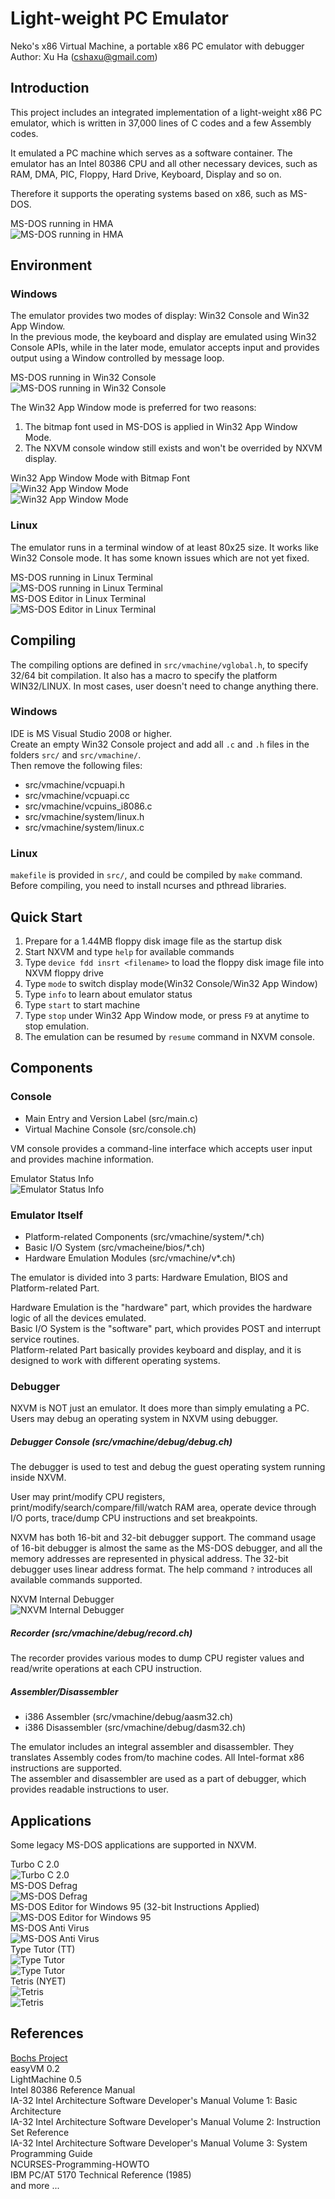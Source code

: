 Light-weight PC Emulator
========================
Neko's x86 Virtual Machine, a portable x86 PC emulator with debugger  
Author: Xu Ha (cshaxu@gmail.com)


Introduction
------------
This project includes an integrated implementation of a light-weight x86 PC emulator, which is written in 37,000 lines of C codes and a few Assembly codes.


It emulated a PC machine which serves as a software container. The emulator has an Intel 80386 CPU and all other necessary devices, such as RAM, DMA, PIC, Floppy, Hard Drive, Keyboard, Display and so on.


Therefore it supports the operating systems based on x86, such as MS-DOS.  


MS-DOS running in HMA  
![MS-DOS running in HMA](images/msdos_hma_w32c.jpg)  


Environment
-----------
### Windows
The emulator provides two modes of display: Win32 Console and Win32 App Window.  
In the previous mode, the keyboard and display are emulated using Win32 Console APIs, while in the later mode, emulator accepts input and provides output using a Window controlled by message loop.


MS-DOS running in Win32 Console  
![MS-DOS running in Win32 Console](images/msdos_w32c.jpg) 


The Win32 App Window mode is preferred for two reasons:  
1. The bitmap font used in MS-DOS is applied in Win32 App Window Mode.  
2. The NXVM console window still exists and won't be overrided by NXVM display.  


Win32 App Window Mode with Bitmap Font  
![Win32 App Window Mode](images/edit_w32a.jpg)    
![Win32 App Window Mode](images/pv12_w32a.jpg)  

### Linux
The emulator runs in a terminal window of at least 80x25 size. It works like Win32 Console mode. It has some known issues which are not yet fixed.  


MS-DOS running in Linux Terminal  
![MS-DOS running in Linux Terminal](images/msdos_linux.jpg)  
MS-DOS Editor in Linux Terminal  
![MS-DOS Editor in Linux Terminal](images/edit_linux.jpg)  


Compiling
---------
The compiling options are defined in `src/vmachine/vglobal.h`, to specify 32/64 bit compilation. It also has a macro to specify the platform WIN32/LINUX. In most cases, user doesn't need to change anything there.

### Windows
IDE is MS Visual Studio 2008 or higher.  
Create an empty Win32 Console project and add all `.c` and `.h` files in the folders `src/` and `src/vmachine/`.  
Then remove the following files:  
- src/vmachine/vcpuapi.h  
- src/vmachine/vcpuapi.cc  
- src/vmachine/vcpuins_i8086.c  
- src/vmachine/system/linux.h  
- src/vmachine/system/linux.c  


### Linux
`makefile` is provided in `src/`, and could be compiled by `make` command.  
Before compiling, you need to install ncurses and pthread libraries.


Quick Start
-----------
1. Prepare for a 1.44MB floppy disk image file as the startup disk  
2. Start NXVM and type `help` for available commands  
3. Type `device fdd insrt <filename>` to load the floppy disk image file into NXVM floppy drive  
4. Type `mode` to switch display mode(Win32 Console/Win32 App Window)  
5. Type `info` to learn about emulator status  
6. Type `start` to start machine  
7. Type `stop` under Win32 App Window mode, or press `F9` at anytime to stop emulation.  
8. The emulation can be resumed by `resume` command in NXVM console.  


Components
----------
### Console
- Main Entry and Version Label (src/main.c)  
- Virtual Machine Console (src/console.ch)  


VM console provides a command-line interface which accepts user input and provides machine information.  


Emulator Status Info  
![Emulator Status Info](images/vminfo_w32c.jpg)  


### Emulator Itself
- Platform-related Components (src/vmachine/system/*.ch)  
- Basic I/O System (src/vmacheine/bios/*.ch)  
- Hardware Emulation Modules (src/vmachine/v*.ch)  


The emulator is divided into 3 parts: Hardware Emulation, BIOS and Platform-related Part.


Hardware Emulation is the "hardware" part, which provides the hardware logic of all the devices emulated.  
Basic I/O System is the "software" part, which provides POST and interrupt service routines.  
Platform-related Part basically provides keyboard and display, and it is designed to work with different operating systems.


### Debugger
NXVM is NOT just an emulator. It does more than simply emulating a PC. Users may debug an operating system in NXVM using debugger.


##### Debugger Console (src/vmachine/debug/debug.ch)
The debugger is used to test and debug the guest operating system running inside NXVM.


User may print/modify CPU registers, print/modify/search/compare/fill/watch RAM area, operate device through I/O ports, trace/dump CPU instructions and set breakpoints.


NXVM has both 16-bit and 32-bit debugger support. The command usage of 16-bit debugger is almost the same as the MS-DOS debugger, and all the memory addresses are represented in physical address. The 32-bit debugger uses linear address format. The help command `?` introduces all available commands supported.


NXVM Internal Debugger  
![NXVM Internal Debugger](images/debugger_w32c.jpg)  


##### Recorder (src/vmachine/debug/record.ch)
The recorder provides various modes to dump CPU register values and read/write operations at each CPU instruction.


##### Assembler/Disassembler
- i386 Assembler (src/vmachine/debug/aasm32.ch)  
- i386 Disassembler (src/vmachine/debug/dasm32.ch)  


The emulator includes an integral assembler and disassembler. They translates Assembly codes from/to machine codes. All Intel-format x86 instructions are supported.  
The assembler and disassembler are used as a part of debugger, which provides readable instructions to user.


Applications
------------
Some legacy MS-DOS applications are supported in NXVM.  


Turbo C 2.0  
![Turbo C 2.0](images/tc2_w32c.jpg)  
MS-DOS Defrag  
![MS-DOS Defrag](images/defrag_w32c.jpg)  
MS-DOS Editor for Windows 95 (32-bit Instructions Applied)  
![MS-DOS Editor for Windows 95](images/edit95_w32c.jpg)  
MS-DOS Anti Virus  
![MS-DOS Anti Virus](images/msav_w32c.jpg)  
Type Tutor (TT)  
![Type Tutor](images/tt_start_w32c.jpg)  
![Type Tutor](images/tt_exec_w32c.jpg)  
Tetris (NYET)  
![Tetris](images/nyet_start_w32c.jpg)  
![Tetris](images/nyet_exec_w32c.jpg)  


References
----------
[Bochs Project](http://bochs.sourceforge.net/)  
easyVM 0.2  
LightMachine 0.5  
Intel 80386 Reference Manual  
IA-32 Intel Architecture Software Developer's Manual Volume 1: Basic Architecture  
IA-32 Intel Architecture Software Developer's Manual Volume 2: Instruction Set Reference  
IA-32 Intel Architecture Software Developer's Manual Volume 3: System Programming Guide  
NCURSES-Programming-HOWTO  
IBM PC/AT 5170 Technical Reference (1985)  
and more ...
